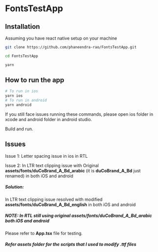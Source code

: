 # FontsTestApp



## Installation
Assuming you have react native setup on your machine
```bash
git clone https://github.com/phaneendra-rao/FontsTestApp.git

cd FontsTestApp

yarn
```

## How to run the app
```bash
# To run in ios
yarn ios
# To run in android
yarn android
```
If you still face issues running these commands, please open ios folder in xcode and android folder in android studio.

Build and run.

## Issues

Issue 1: Letter spacing issue in ios in RTL

Issue 2: In LTR text clipping issue with Original **assets/fonts/duCoBrand_A_Bd_arabic** (it is **duCoBrand_A_Bd** just renamed) in both iOS and android

##### *Solution:*
In LTR text clipping issue resolved with modified **assets/fonts/duCoBrand_A_Bd_english** in both iOS and android

##### NOTE: In RTL still using original **assets/fonts/duCoBrand_A_Bd_arabic** both iOS and android

Please refer to **App.tsx** file for testing.

##### Refer assets folder for the scripts that I used to modify .ttf files